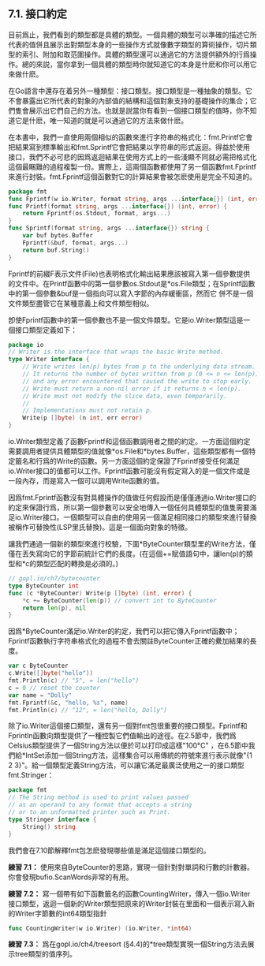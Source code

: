 ## 7.1. 接口約定

目前爲止，我們看到的類型都是具體的類型。一個具體的類型可以準確的描述它所代表的值併且展示出對類型本身的一些操作方式就像數字類型的算術操作，切片類型的索引、附加和取范圍操作。具體的類型還可以通過它的方法提供額外的行爲操作。總的來説，當你拿到一個具體的類型時你就知道它的本身是什麽和你可以用它來做什麽。

在Go語言中還存在着另外一種類型：接口類型。接口類型是一種抽象的類型。它不會暴露出它所代表的對象的內部值的結構和這個對象支持的基礎操作的集合；它們隻會展示出它們自己的方法。也就是説當你有看到一個接口類型的值時，你不知道它是什麽，唯一知道的就是可以通過它的方法來做什麽。

在本書中，我們一直使用兩個相似的函數來進行字符串的格式化：fmt.Printf它會把結果寫到標準輸出和fmt.Sprintf它會把結果以字符串的形式返迴。得益於使用接口，我們不必可悲的因爲返迴結果在使用方式上的一些淺顯不同就必需把格式化這個最睏難的過程複製一份。實際上，這兩個函數都使用了另一個函數fmt.Fprintf來進行封裝。fmt.Fprintf這個函數對它的計算結果會被怎麽使用是完全不知道的。

``` go
package fmt
func Fprintf(w io.Writer, format string, args ...interface{}) (int, error)
func Printf(format string, args ...interface{}) (int, error) {
	return Fprintf(os.Stdout, format, args...)
}
func Sprintf(format string, args ...interface{}) string {
	var buf bytes.Buffer
	Fprintf(&buf, format, args...)
	return buf.String()
}
```

Fprintf的前綴F表示文件(File)也表明格式化輸出結果應該被寫入第一個參數提供的文件中。在Printf函數中的第一個參數os.Stdout是*os.File類型；在Sprintf函數中的第一個參數&buf是一個指向可以寫入字節的內存緩衝區，然而它
併不是一個文件類型盡管它在某種意義上和文件類型相似。

卽使Fprintf函數中的第一個參數也不是一個文件類型。它是io.Writer類型這是一個接口類型定義如下：

``` go
package io
// Writer is the interface that wraps the basic Write method.
type Writer interface {
	// Write writes len(p) bytes from p to the underlying data stream.
	// It returns the number of bytes written from p (0 <= n <= len(p))
	// and any error encountered that caused the write to stop early.
	// Write must return a non-nil error if it returns n < len(p).
	// Write must not modify the slice data, even temporarily.
	//
	// Implementations must not retain p.
	Write(p []byte) (n int, err error)
}
```

io.Writer類型定義了函數Fprintf和這個函數調用者之間的約定。一方面這個約定需要調用者提供具體類型的值就像\*os.File和\*bytes.Buffer，這些類型都有一個特定籤名和行爲的Write的函數。另一方面這個約定保證了Fprintf接受任何滿足io.Writer接口的值都可以工作。Fprintf函數可能沒有假定寫入的是一個文件或是一段內存，而是寫入一個可以調用Write函數的值。

因爲fmt.Fprintf函數沒有對具體操作的值做任何假設而是僅僅通過io.Writer接口的約定來保證行爲，所以第一個參數可以安全地傳入一個任何具體類型的值隻需要滿足io.Writer接口。一個類型可以自由的使用另一個滿足相同接口的類型來進行替換被稱作可替換性(LSP里氏替換)。這是一個面向對象的特徵。

讓我們通過一個新的類型來進行校驗，下面\*ByteCounter類型里的Write方法，僅僅在丟失寫向它的字節前統計它們的長度。(在這個+=賦值語句中，讓len(p)的類型和\*c的類型匹配的轉換是必須的。)

```go
// gopl.io/ch7/bytecounter
type ByteCounter int
func (c *ByteCounter) Write(p []byte) (int, error) {
    *c += ByteCounter(len(p)) // convert int to ByteCounter
    return len(p), nil
}
```
因爲*ByteCounter滿足io.Writer的約定，我們可以把它傳入Fprintf函數中；Fprintf函數執行字符串格式化的過程不會去關註ByteCounter正確的纍加結果的長度。

```go
var c ByteCounter
c.Write([]byte("hello"))
fmt.Println(c) // "5", = len("hello")
c = 0 // reset the counter
var name = "Dolly"
fmt.Fprintf(&c, "hello, %s", name)
fmt.Println(c) // "12", = len("hello, Dolly")
```

除了io.Writer這個接口類型，還有另一個對fmt包很重要的接口類型。Fprintf和Fprintln函數向類型提供了一種控製它們值輸出的途徑。在2.5節中，我們爲Celsius類型提供了一個String方法以便於可以打印成這樣"100°C" ，在6.5節中我們給*IntSet添加一個String方法，這樣集合可以用傳統的符號來進行表示就像"{1 2 3}"。給一個類型定義String方法，可以讓它滿足最廣泛使用之一的接口類型fmt.Stringer：

```go
package fmt
// The String method is used to print values passed
// as an operand to any format that accepts a string
// or to an unformatted printer such as Print.
type Stringer interface {
    String() string
}
```

我們會在7.10節解釋fmt包怎麽發現哪些值是滿足這個接口類型的。

**練習 7.1：** 使用來自ByteCounter的思路，實現一個針對對單詞和行數的計數器。你會發現bufio.ScanWords非常的有用。

**練習 7.2：** 寫一個帶有如下函數籤名的函數CountingWriter，傳入一個io.Writer接口類型，返迴一個新的Writer類型把原來的Writer封裝在里面和一個表示寫入新的Writer字節數的int64類型指針

```go
func CountingWriter(w io.Writer) (io.Writer, *int64)
```

**練習 7.3：** 爲在gopl.io/ch4/treesort (§4.4)的*tree類型實現一個String方法去展示tree類型的值序列。
